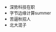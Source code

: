 - 深势科技在职
- 字节边缘计算summer
- 苦逼秋招人
- 北大混子

<!---
zhangzh-pku/zhangzh-pku is a ✨ special ✨ repository because its `README.md` (this file) appears on your GitHub profile.
You can click the Preview link to take a look at your changes.
--->
